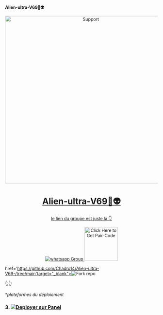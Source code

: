 **Alien-ultra-V69🦠👽**

</p>
<p align="center">
  <a href="https://chat.whatsapp.com/Ej9x9ouh2CF4j6Vb5TfN1m">
    <img alt=Support height="550" src="https://telegra.ph/file/26aae87c1132897112fc0.jpg"
    <p align="center">
  <a href="#"><img src="http://readme-typing-svg.herokuapp.com?color=ff00ab&center=true&vCenter=true&multiline=false&lines=développer+par +匚卄卂ᗪ尺ㄖ ." alt="">
</p>
<h1 align="center"> Alien-ultra-V69🦠👽</h1>
</h1>
<p align="center">  le lien du groupe est juste là 👇
<p align="center"> 
 <a href="https://chat.whatsapp.com/Ej9x9ouh2CF4j6Vb5TfN1m" target="_blank">
    <img alt="whatsapp Group" src="https://img.shields.io/badge/ Whatsapp Support Group -25D366?style=for-the-badge&logo=whatsapp&logoColor=white" />
 
<a href=https://chadro-session-1.onrender.com>
  <img      src="https://img.shields.io/badge/SESSION_ID-blue" alt="Click Here to Get Pair-Code" width="110"></a>   

href='https://github.com/Chadro14/Alien-ultra-V69-/tree/main'target="_blank"><img alt='Fork repo' src='https://img.shields.io/badge/Fork This Repo-black?style=for-the-badge&logo=git&logoColor=white'/></a>

👆👆

**plateformes du déploiement*

### 3. <a href='https://panel.solarhosting.cc' target="_blank"><img alt='Deployer sur Panel' src='https://img.shields.io/badge/-DEPLOYER SUR PANEL-pink?style=for-the-badge&logo=solar&logoColor=white'/></a>


